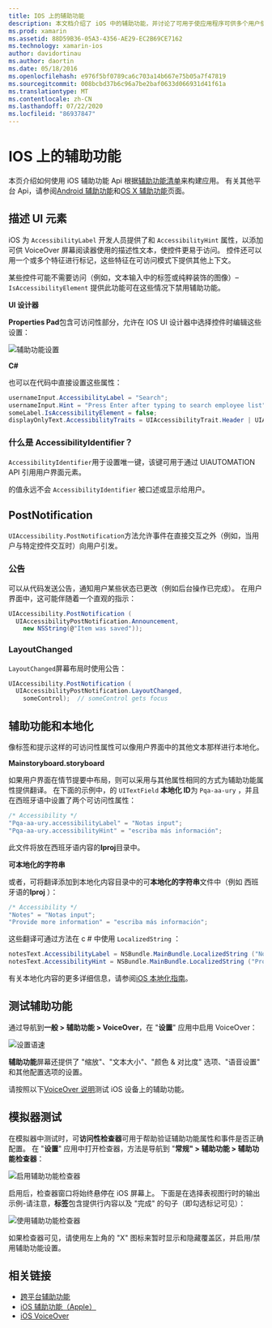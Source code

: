 ```yaml
---
title: IOS 上的辅助功能
description: 本文档介绍了 iOS 中的辅助功能，并讨论了可用于使应用程序可供多个用户使用的各种属性和功能。
ms.prod: xamarin
ms.assetid: 88D59B36-05A3-4356-AE29-EC2B69CE7162
ms.technology: xamarin-ios
author: davidortinau
ms.author: daortin
ms.date: 05/18/2016
ms.openlocfilehash: e976f5bf0789ca6c703a14b667e75b05a7f47819
ms.sourcegitcommit: 008bcbd37b6c96a7be2baf0633d066931d41f61a
ms.translationtype: MT
ms.contentlocale: zh-CN
ms.lasthandoff: 07/22/2020
ms.locfileid: "86937847"
---
```

# <a name="accessibility-on-ios"></a>IOS 上的辅助功能

本页介绍如何使用 iOS 辅助功能 Api 根据[辅助功能清单](~/cross-platform/app-fundamentals/accessibility.md)来构建应用。
有关其他平台 Api，请参阅[Android 辅助功能](~/android/app-fundamentals/accessibility.md)和[OS X 辅助功能](~/mac/app-fundamentals/accessibility.md)页面。

## <a name="describing-ui-elements"></a>描述 UI 元素

iOS 为 `AccessibilityLabel` 开发人员提供了和 `AccessibilityHint` 属性，以添加可供 VoiceOver 屏幕阅读器使用的描述性文本，使控件更易于访问。 控件还可以用一个或多个特征进行标记，这些特征在可访问模式下提供其他上下文。

某些控件可能不需要访问（例如，文本输入中的标签或纯粹装饰的图像）– `IsAccessibilityElement` 提供此功能可在这些情况下禁用辅助功能。

**UI 设计器**

**Properties Pad**包含可访问性部分，允许在 IOS UI 设计器中选择控件时编辑这些设置：

![辅助功能设置](accessibility-images/ios-designer-sml.png)

**C#**

也可以在代码中直接设置这些属性：

```csharp
usernameInput.AccessibilityLabel = "Search";
usernameInput.Hint = "Press Enter after typing to search employee list";
someLabel.IsAccessibilityElement = false;
displayOnlyText.AccessibilityTraits = UIAccessibilityTrait.Header | UIAccessibilityTrait.Selected;
```

### <a name="what-is-accessibilityidentifier"></a>什么是 AccessibilityIdentifier？

`AccessibilityIdentifier`用于设置唯一键，该键可用于通过 UIAUTOMATION API 引用用户界面元素。

的值永远不会 `AccessibilityIdentifier` 被口述或显示给用户。

<a name="postnotification"></a>

## <a name="postnotification"></a>PostNotification

`UIAccessibility.PostNotification`方法允许事件在直接交互之外（例如，当用户与特定控件交互时）向用户引发。

### <a name="announcement"></a>公告

可以从代码发送公告，通知用户某些状态已更改（例如后台操作已完成）。 在用户界面中，这可能伴随着一个直观的指示：

```csharp
UIAccessibility.PostNotification (
  UIAccessibilityPostNotification.Announcement,
    new NSString(@"Item was saved"));
```

### <a name="layoutchanged"></a>LayoutChanged

`LayoutChanged`屏幕布局时使用公告：

```csharp
UIAccessibility.PostNotification (
  UIAccessibilityPostNotification.LayoutChanged,
    someControl);  // someControl gets focus
```

## <a name="accessibility-and-localization"></a>辅助功能和本地化

像标签和提示这样的可访问性属性可以像用户界面中的其他文本那样进行本地化。

**Mainstoryboard.storyboard**

如果用户界面在情节提要中布局，则可以采用与其他属性相同的方式为辅助功能属性提供翻译。 在下面的示例中，的 `UITextField` **本地化 ID**为 `Pqa-aa-ury` ，并且在西班牙语中设置了两个可访问性属性：

```csharp
/* Accessibility */
"Pqa-aa-ury.accessibilityLabel" = "Notas input";
"Pqa-aa-ury.accessibilityHint" = "escriba más información";
```

此文件将放在西班牙语内容的**lproj**目录中。

**可本地化的字符串**

或者，可将翻译添加到本地化内容目录中的可**本地化的字符串**文件中（例如 西班牙语的**lproj** ）：

```csharp
/* Accessibility */
"Notes" = "Notas input";
"Provide more information" = "escriba más información";
```

这些翻译可通过方法在 c # 中使用 `LocalizedString` ：

```csharp
notesText.AccessibilityLabel = NSBundle.MainBundle.LocalizedString ("Notes", "");
notesText.AccessibilityHint = NSBundle.MainBundle.LocalizedString ("Provide more information", "");
```

有关本地化内容的更多详细信息，请参阅[iOS 本地化指南](~/ios/app-fundamentals/localization/index.md)。

<a name="testing"></a>

## <a name="testing-accessibility"></a>测试辅助功能

通过导航到**一般 > 辅助功能 > VoiceOver**，在 "**设置**" 应用中启用 VoiceOver：

![设置语速](accessibility-images/settings-sml.png)

**辅助功能**屏幕还提供了 "缩放"、"文本大小"、"颜色 & 对比度" 选项、"语音设置" 和其他配置选项的设置。

请按照以下[VoiceOver 说明](https://developer.apple.com/library/ios/technotes/TestingAccessibilityOfiOSApps/TestAccessibilityonYourDevicewithVoiceOver/TestAccessibilityonYourDevicewithVoiceOver.html)测试 iOS 设备上的辅助功能。

## <a name="simulator-testing"></a>模拟器测试

在模拟器中测试时，可**访问性检查器**可用于帮助验证辅助功能属性和事件是否正确配置。 在 "**设置**" 应用中打开检查器，方法是导航到 "**常规" > 辅助功能 > 辅助功能检查器**：

![启用辅助功能检查器](accessibility-images/settings-inspector-sml.png)

启用后，检查器窗口将始终悬停在 iOS 屏幕上。
下面是在选择表视图行时的输出示例-请注意，**标签**包含提供行内容以及 "完成" 的句子（即勾选标记可见）：

![使用辅助功能检查器](accessibility-images/tableview-a11y-sml.png)

如果检查器可见，请使用左上角的 "X" 图标来暂时显示和隐藏覆盖区，并启用/禁用辅助功能设置。

## <a name="related-links"></a>相关链接

- [跨平台辅助功能](~/cross-platform/app-fundamentals/accessibility.md)
- [iOS 辅助功能（Apple）](https://developer.apple.com/library/ios/documentation/UserExperience/Conceptual/iPhoneAccessibility/Accessibility_on_iPhone/Accessibility_on_iPhone.html)
- [iOS VoiceOver](https://www.apple.com/accessibility/ios/voiceover/)
